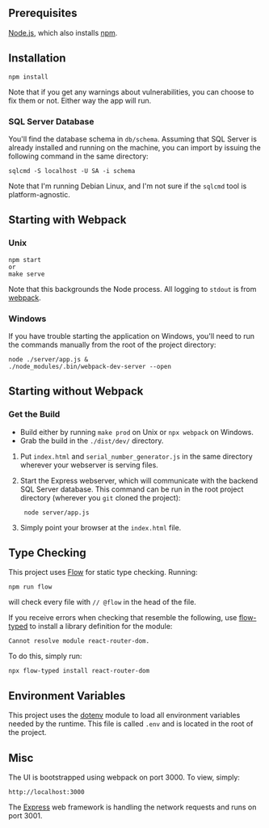 ## Prerequisites

[Node.js], which also installs [npm].

## Installation

    npm install

Note that if you get any warnings about vulnerabilities, you can choose to fix them or not.  Either way the app will run.

### SQL Server Database

You'll find the database schema in `db/schema`.  Assuming that SQL Server is already installed and running on the machine, you can import by issuing the following command in the same directory:

    sqlcmd -S localhost -U SA -i schema

Note that I'm running Debian Linux, and I'm not sure if the `sqlcmd` tool is platform-agnostic.

## Starting with Webpack

### Unix

    npm start
    or
    make serve

Note that this backgrounds the Node process.  All logging to `stdout` is from [webpack].

### Windows

If you have trouble starting the application on Windows, you'll need to run the commands manually from the root of the project directory:

    node ./server/app.js &
	./node_modules/.bin/webpack-dev-server --open

## Starting without Webpack

### Get the Build
- Build either by running `make prod` on Unix or `npx webpack` on Windows.
- Grab the build in the `./dist/dev/` directory.

1. Put `index.html` and `serial_number_generator.js` in the same directory wherever your webserver is serving files.
2. Start the Express webserver, which will communicate with the backend SQL Server database.  This command can be run in the root project directory (wherever you `git` cloned the project):

        node server/app.js

3. Simply point your browser at the `index.html` file.

## Type Checking

This project uses [Flow] for static type checking.  Running:

    npm run flow

will check every file with `// @flow` in the head of the file.

If you receive errors when checking that resemble the following, use [flow-typed] to install a library definition for the module:

    Cannot resolve module react-router-dom.

To do this, simply run:

    npx flow-typed install react-router-dom

## Environment Variables

This project uses the [dotenv] module to load all environment variables needed by the runtime.  This file is called `.env` and is located in the root of the project.

## Misc

The UI is bootstrapped using webpack on port 3000.  To view, simply:

    http://localhost:3000

The [Express] web framework is handling the network requests and runs on port 3001.

[Node.js]: https://nodejs.org/en/
[npm]: https://www.npmjs.com/
[webpack]: https://webpack.js.org/
[Flow]: https://flow.org/
[flow-typed]: https://github.com/flow-typed/flow-typed
[dotenv]: https://www.npmjs.com/package/dotenv
[Express]: https://expressjs.com/

